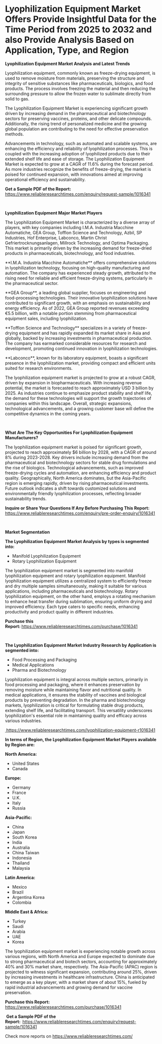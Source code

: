 <p><h1>Lyophilization Equipment Market Offers Provide Insightful Data for the Time Period from 2025 to 2032 and also Provide Analysis Based on Application, Type, and Region</h1></p><p><strong>Lyophilization Equipment Market Analysis and Latest Trends</strong></p>
<p><p>Lyophilization equipment, commonly known as freeze-drying equipment, is used to remove moisture from materials, preserving the structure and integrity of sensitive substances like pharmaceuticals, biologics, and food products. The process involves freezing the material and then reducing the surrounding pressure to allow the frozen water to sublimate directly from solid to gas.</p><p>The Lyophilization Equipment Market is experiencing significant growth driven by increasing demand in the pharmaceutical and biotechnology sectors for preserving vaccines, proteins, and other delicate compounds. Additionally, the rising trend of personalized medicine and the growing global population are contributing to the need for effective preservation methods.</p><p>Advancements in technology, such as automated and scalable systems, are enhancing the efficiency and reliability of lyophilization processes. This is coupled with the increasing adoption of lyophilized products due to their extended shelf life and ease of storage. The Lyophilization Equipment Market is expected to grow at a CAGR of 11.6% during the forecast period. As more industries recognize the benefits of freeze-drying, the market is poised for continued expansion, with innovations aimed at improving operational efficiency and sustainability.</p></p>
<p><strong>Get a Sample PDF of the Report:&nbsp;</strong> <a href="https://www.reliableresearchtimes.com/enquiry/request-sample/1016341?utm_campaign=3297&utm_medium=2&utm_source=Github&utm_content=ia&utm_term=11042025&utm_id=lyophilization-equipment">https://www.reliableresearchtimes.com/enquiry/request-sample/1016341</a></p>
<p>&nbsp;</p>
<p><strong>Lyophilization Equipment Major Market Players</strong></p>
<p><p>The Lyophilization Equipment Market is characterized by a diverse array of players, with key companies including I.M.A. Industria Macchine Automatiche, GEA Group, Tofflon Science and Technology, Azbil, SP Industries, Hof Enterprise, Labconco, Martin Christ Gefriertrocknungsanlagen, Millrock Technology, and Optima Packaging. This market is primarily driven by the increasing demand for freeze-dried products in pharmaceuticals, biotechnology, and food industries.</p><p>**I.M.A. Industria Macchine Automatiche** offers comprehensive solutions in lyophilization technology, focusing on high-quality manufacturing and automation. The company has experienced steady growth, attributed to the rising need for reliable and efficient freeze-drying systems, particularly in the pharmaceutical sector.</p><p>**GEA Group**, a leading global supplier, focuses on engineering and food-processing technologies. Their innovative lyophilization solutions have contributed to significant growth, with an emphasis on sustainability and energy efficiency. As of 2022, GEA Group reported revenues exceeding €5.5 billion, with a notable portion stemming from pharmaceutical equipment sales, including lyophilization.</p><p>**Tofflon Science and Technology** specializes in a variety of freeze-drying equipment and has rapidly expanded its market share in Asia and globally, backed by increasing investments in pharmaceutical production. The company has earmarked considerable resources for research and development, promoting continued innovation in lyophilization technologies.</p><p>**Labconco**, known for its laboratory equipment, boasts a significant presence in the lyophilization market, providing compact and efficient units suited for research environments. </p><p>The lyophilization equipment market is projected to grow at a robust CAGR, driven by expansion in biopharmaceuticals. With increasing revenue potential, the market is forecasted to reach approximately USD 3 billion by 2025. As industries continue to emphasize product stability and shelf life, the demand for these technologies will support the growth trajectories of companies within this landscape. Overall, strategic expansions, technological advancements, and a growing customer base will define the competitive dynamics in the coming years.</p></p>
<p>&nbsp;</p>
<p><strong>What Are The Key Opportunities For Lyophilization Equipment Manufacturers?</strong></p>
<p><p>The lyophilization equipment market is poised for significant growth, projected to reach approximately $6 billion by 2028, with a CAGR of around 8% during 2023-2028. Key drivers include increasing demand from the pharmaceutical and biotechnology sectors for stable drug formulations and the rise of biologics. Technological advancements, such as improved freeze-drying cycles and automation, are enhancing efficiency and product quality. Geographically, North America dominates, but the Asia-Pacific region is emerging rapidly, driven by rising pharmaceutical investments. Future outlook indicates a shift towards customized solutions and environmentally friendly lyophilization processes, reflecting broader sustainability trends.</p></p>
<p><strong>Inquire or Share Your Questions If Any Before Purchasing This Report:</strong> <a href="https://www.reliableresearchtimes.com/enquiry/pre-order-enquiry/1016341?utm_campaign=3297&utm_medium=2&utm_source=Github&utm_content=ia&utm_term=11042025&utm_id=lyophilization-equipment">https://www.reliableresearchtimes.com/enquiry/pre-order-enquiry/1016341</a></p>
<p>&nbsp;</p>
<p><strong>Market Segmentation</strong></p>
<p><strong>The Lyophilization Equipment Market Analysis by types is segmented into:</strong></p>
<p><ul><li>Manifold Lyophilization Equipment</li><li>Rotary Lyophilization Equipment</li></ul></p>
<p><p>The lyophilization equipment market is segmented into manifold lyophilization equipment and rotary lyophilization equipment. Manifold lyophilization equipment utilizes a centralized system to efficiently freeze and dry multiple samples simultaneously, making it suitable for various applications, including pharmaceuticals and biotechnology. Rotary lyophilization equipment, on the other hand, employs a rotating mechanism to enhance heat transfer during sublimation, ensuring uniform drying and improved efficiency. Each type caters to specific needs, enhancing productivity and product quality in different industries.</p></p>
<p><strong>Purchase this Report:&nbsp;</strong><a href="https://www.reliableresearchtimes.com/purchase/1016341?utm_campaign=3297&utm_medium=2&utm_source=Github&utm_content=ia&utm_term=11042025&utm_id=lyophilization-equipment">https://www.reliableresearchtimes.com/purchase/1016341</a></p>
<p>&nbsp;</p>
<p><strong>The Lyophilization Equipment Market Industry Research by Application is segmented into:</strong></p>
<p><ul><li>Food Processing and Packaging</li><li>Medical Applications</li><li>Pharma and Biotechnology</li></ul></p>
<p><p>Lyophilization equipment is integral across multiple sectors, primarily in food processing and packaging, where it enhances preservation by removing moisture while maintaining flavor and nutritional quality. In medical applications, it ensures the stability of vaccines and biological products by preventing degradation. In the pharma and biotechnology markets, lyophilization is critical for formulating stable drug products, extending shelf life, and facilitating transport. This versatility underscores lyophilization's essential role in maintaining quality and efficacy across various industries.</p></p>
<p><a href="https://www.reliableresearchtimes.com/lyophilization-equipment-r1016341?utm_campaign=3297&utm_medium=2&utm_source=Github&utm_content=ia&utm_term=11042025&utm_id=lyophilization-equipment">&nbsp;https://www.reliableresearchtimes.com/lyophilization-equipment-r1016341</a></p>
<p><strong>In terms of Region, the Lyophilization Equipment Market Players available by Region are:</strong></p>
<p>
    <p> <strong> North America: </strong>
        <ul>
            <li>United States</li>
            <li>Canada</li>
        </ul>
        </p> 
    <p> <strong> Europe: </strong>
        <ul>
            <li>Germany</li>
            <li>France</li>
            <li>U.K.</li>
            <li>Italy</li>
            <li>Russia</li>
        </ul>
        </p> 
    <p> <strong> Asia-Pacific: </strong>
        <ul>
            <li>China</li>
            <li>Japan</li>
            <li>South Korea</li>
            <li>India</li>
            <li>Australia</li>
            <li>China Taiwan</li>
            <li>Indonesia</li>
            <li>Thailand</li>
            <li>Malaysia</li>
        </ul>
        </p> 
    <p> <strong> Latin America: </strong>
        <ul>
            <li>Mexico</li>
            <li>Brazil</li>
            <li>Argentina Korea</li>
            <li>Colombia</li>
        </ul>
        </p> 
    <p> <strong> Middle East & Africa: </strong>
        <ul>
            <li>Turkey</li>
            <li>Saudi</li>
            <li>Arabia</li>
            <li>UAE</li>
            <li>Korea</li>
        </ul>
    </p>
    </p>
<p><p>The lyophilization equipment market is experiencing notable growth across various regions, with North America and Europe expected to dominate due to strong pharmaceutical and biotech sectors, accounting for approximately 40% and 30% market share, respectively. The Asia-Pacific (APAC) region is projected to witness significant expansion, contributing around 25%, driven by increasing investments in healthcare infrastructure. China is anticipated to emerge as a key player, with a market share of about 15%, fueled by rapid industrial advancements and growing demand for vaccine preservation.</p></p>
<p><strong>Purchase this Report: </strong><a href="https://www.reliableresearchtimes.com/purchase/1016341?utm_campaign=3297&utm_medium=2&utm_source=Github&utm_content=ia&utm_term=11042025&utm_id=lyophilization-equipment">https://www.reliableresearchtimes.com/purchase/1016341</a></p>
<p>&nbsp;<strong>Get a Sample PDF of the Report:&nbsp;&nbsp;</strong><a href="https://www.reliableresearchtimes.com/enquiry/request-sample/1016341?utm_campaign=3297&utm_medium=2&utm_source=Github&utm_content=ia&utm_term=11042025&utm_id=lyophilization-equipment">https://www.reliableresearchtimes.com/enquiry/request-sample/1016341</a></p>
<p><strong></strong></p>
<p>Check more reports on <a href="https://www.reliableresearchtimes.com/?utm_campaign=3297&utm_medium=2&utm_source=Github&utm_content=ia&utm_term=11042025&utm_id=lyophilization-equipment">https://www.reliableresearchtimes.com/</a></p>
